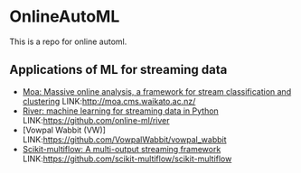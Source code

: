 # OnlineAutoML
This is a repo for online automl.

## Applications of ML for streaming data
* [Moa: Massive online analysis, a framework for stream classification and clustering](http://proceedings.mlr.press/v11/bifet10a/bifet10a.pdf) LINK:http://moa.cms.waikato.ac.nz/
* [River: machine learning for streaming data in Python](https://www.jmlr.org/papers/volume22/20-1380/20-1380.pdf) LINK:https://github.com/online-ml/river
* [Vowpal Wabbit (VW)] LINK:https://github.com/VowpalWabbit/vowpal_wabbit
* [Scikit-multiflow: A multi-output streaming framework](https://www.jmlr.org/papers/volume19/18-251/18-251.pdf?ref=hackernoon.com) LINK:https://github.com/scikit-multiflow/scikit-multiflow
